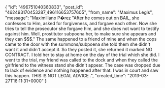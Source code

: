  {
   "id": "496751040360833",
   "post_id": "462493170453287_496116653757605",
   "from_name": "Maximus Legis",
   "message": "Maximiliano P�rez  \"After he comes out on BAIL, she confesses to Him, asked for forgiveness, and forgave each other. Now she tries to tell the prosecutor she forgave him, and she does not want to testify against him. Well, prostitutor subpoena her, to make sure she appears and they can $$$.\"   The same happened to a friend of mine and when the cops came to the door with the summons/subpoena she told them she didn't want it and didn't accept it. So they posted it, she returned it marked NO CONTRACT. I told her to stay at home on the day of the trial which she did. I went to the trial, my friend was called to the dock and when they called the girlfriend to the witness stand she didn't appear. The case was dropped due to lack of evidence and nothing happened after that. I was in court and saw this happen. THIS IS NOT LEGAL ADVICE .",
   "created_time": "2013-03-27T16:11:31+0000"
 }
